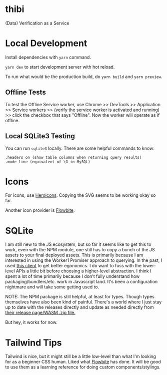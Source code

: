 # thibi

(Data) Verification as a Service

# Local Development

Install dependencies with `yarn` command.

`yarn dev` to start development server with hot reload.

To run what would be the production build, do `yarn build` and `yarn preview`.

## Offline Tests

To test the Offline Service worker, use Chrome >> DevTools >> Application >> Service workers >> (verify the service worker is activated and running) >> click the checkbox that says "Offline". Now the worker will operate as if offline.

## Local SQLite3 Testing
You can run `sqlite3` locally. There are some helpful commands to know:
```
.headers on (show table columns when returning query results)
.mode line (equivalent of \G in MySQL)
```

# Icons

For icons, use [Heroicons](https://heroicons.com/). Copying the SVG seems to be working okay so far.

Another icon provider is [Flowbite](https://flowbite.com/icons/).

# SQLite

I am still new to the JS ecosystem, but so far it seems like to get this to work, even with the NPM module, one still has to copy a bunch of the JS assets to your final deployed assets. This is primarily because I am interested in using the Worker1 Promiser approach to querying. In the past, I used [this client](https://github.com/magieno/sqlite-client-demo/tree/master) to get better egonomics. I do want to fuss with the lower-level APIs a little bit before choosing a higher-level abstraction. I think I spent a lot of time primarily because I don't fully understand how packaging/bundlers/etc. work in Javascript land. It's been a configuration nightmare and will take some getting used to.

NOTE: The NPM package is still helpful, at least for types. Though types themselves have also been kind of painful. There's a world where I just stay up to date with the releases directly and update as needed directly from [their release page/WASM .zip file.](https://sqlite.org/download.html)

But hey, it works for now.

# Tailwind Tips

Tailwind is nice, but it might still be a little low-level than what I'm looking for as a beginner CSS human. Liked what [Flowbite](https://flowbite.com/docs/components/forms/#file-upload) has done. It will be good to use them as a learning reference for doing custom components/stylings.

